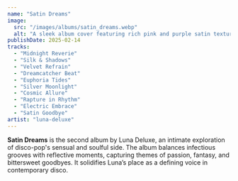 ```yaml
---
name: "Satin Dreams"
image:
  src: "/images/albums/satin_dreams.webp"
  alt: "A sleek album cover featuring rich pink and purple satin textures illuminated by soft, dreamy light, evoking sensuality and sophistication."
publishDate: 2025-02-14
tracks:
  - "Midnight Reverie"
  - "Silk & Shadows"
  - "Velvet Refrain"
  - "Dreamcatcher Beat"
  - "Euphoria Tides"
  - "Silver Moonlight"
  - "Cosmic Allure"
  - "Rapture in Rhythm"
  - "Electric Embrace"
  - "Satin Goodbye"
artist: "luna-deluxe"
---
```


**Satin Dreams** is the second album by Luna Deluxe, an intimate exploration of disco-pop's sensual and soulful side. The album balances infectious grooves with reflective moments, capturing themes of passion, fantasy, and bittersweet goodbyes. It solidifies Luna’s place as a defining voice in contemporary disco.
